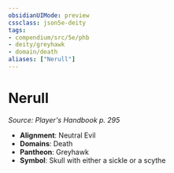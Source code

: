 ```yaml
---
obsidianUIMode: preview
cssclass: json5e-deity
tags:
- compendium/src/5e/phb
- deity/greyhawk
- domain/death
aliases: ["Nerull"]
---
```

# Nerull
*Source: Player's Handbook p. 295* 

- **Alignment**: Neutral Evil
- **Domains**: Death
- **Pantheon**: Greyhawk
- **Symbol**: Skull with either a sickle or a scythe